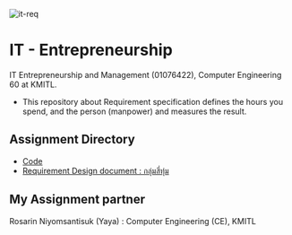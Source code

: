 ![it-req](https://github.com/phattharaphorn/os-lab/assets/88389821/a1fcee72-b811-4875-84f8-41248f428344)

# IT - Entrepreneurship
IT Entrepreneurship and Management (01076422), Computer Engineering 60 at KMITL.

- This repository about Requirement specification defines the hours you spend, and the person (manpower) and measures the result.

## Assignment Directory
- [Code](src)
- [Requirement Design document : กลุ่มสี่ทุ่ม](https://docs.google.com/document/d/1Kfa7o5kAMKKvSufhEpLxxhKx6JJHz5z7w2Ci6wDOhys/edit?usp=sharing)

## My Assignment partner
Rosarin Niyomsantisuk (Yaya) : Computer Engineering (CE), KMITL
